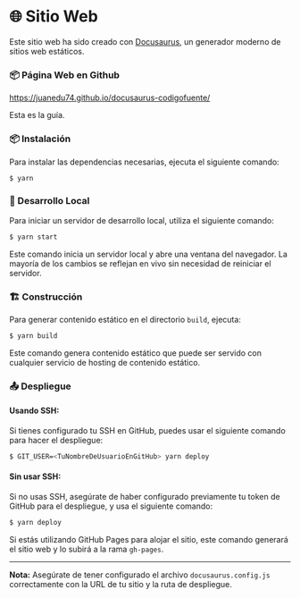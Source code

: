 # 🌐 Sitio Web

Este sitio web ha sido creado con [Docusaurus](https://docusaurus.io/), un generador moderno de sitios web estáticos.

### 📦 Página Web en Github
https://juanedu74.github.io/docusaurus-codigofuente/

Esta es la guía.

### 📦 Instalación

Para instalar las dependencias necesarias, ejecuta el siguiente comando:

```bash
$ yarn
```

### 🚀 Desarrollo Local

Para iniciar un servidor de desarrollo local, utiliza el siguiente comando:

```bash
$ yarn start
```

Este comando inicia un servidor local y abre una ventana del navegador. La mayoría de los cambios se reflejan en vivo sin necesidad de reiniciar el servidor.

### 🏗️ Construcción

Para generar contenido estático en el directorio `build`, ejecuta:

```bash
$ yarn build
```

Este comando genera contenido estático que puede ser servido con cualquier servicio de hosting de contenido estático.

### 📤 Despliegue

#### Usando SSH:
Si tienes configurado tu SSH en GitHub, puedes usar el siguiente comando para hacer el despliegue:

```bash
$ GIT_USER=<TuNombreDeUsuarioEnGitHub> yarn deploy
```

#### Sin usar SSH:
Si no usas SSH, asegúrate de haber configurado previamente tu token de GitHub para el despliegue, y usa el siguiente comando:

```bash
$ yarn deploy
```

Si estás utilizando GitHub Pages para alojar el sitio, este comando generará el sitio web y lo subirá a la rama `gh-pages`.

---

**Nota:** Asegúrate de tener configurado el archivo `docusaurus.config.js` correctamente con la URL de tu sitio y la ruta de despliegue.
```
